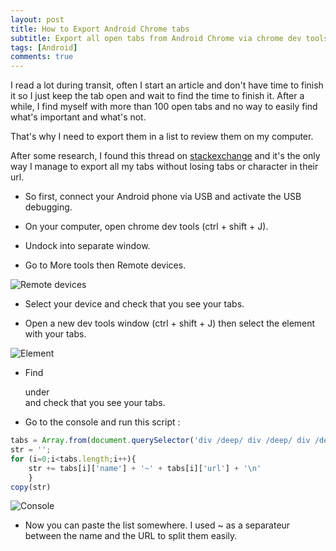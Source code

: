 ```yaml
---
layout: post
title: How to Export Android Chrome tabs
subtitle: Export all open tabs from Android Chrome via chrome dev tools
tags: [Android]
comments: true
---
```


I read a lot during transit, often I start an article and don't have time to finish it so I just keep the tab open and wait to find the time to finish it. After a while, I find myself with more than 100 open tabs and no way to easily find what's important and what's not.

That's why I need to export them in a list to review them on my computer.

After some research, I found this thread on [stackexchange](https://android.stackexchange.com/questions/56635/how-can-i-export-the-list-of-open-chrome-tabs) and it's the only way I manage to export all my tabs without losing tabs or character in their url.


- So first, connect your Android phone via USB and activate the USB debugging.

- On your computer, open chrome dev tools (ctrl + shift + J).

- Undock into separate window.

- Go to More tools then Remote devices.

![Remote devices](https://maemol.github.io/img/devtools_remote.jpg)

- Select your device and check that you see your tabs.

- Open a new dev tools window (ctrl + shift + J) then select the element with your tabs.

![Element](https://maemol.github.io/img/devtools_element.jpg)

- Find <div class="vbox"> under <div class=device-page-list vbox device-viw-more-toggled> and check that you see your tabs.

- Go to the console and run this script :

```javascript
tabs = Array.from(document.querySelector('div /deep/ div /deep/ div /deep/ div /deep/ div /deep/ div /deep/ div.vbox.flex-auto').shadowRoot.querySelectorAll('.devices-view .device-page-list .vbox'), s => ({name: s.querySelector('.device-page-title').textContent, url: s.querySelector('.device-page-url .devtools-link').getAttribute('href')})) 
str = '';
for (i=0;i<tabs.length;i++){
	str += tabs[i]['name'] + '~' + tabs[i]['url'] + '\n'
	}
copy(str)
```

![Console](https://maemol.github.io/img/devtools.jpg)

- Now you can paste the list somewhere. I used ~ as a separateur between the name and the URL to split them easily.


